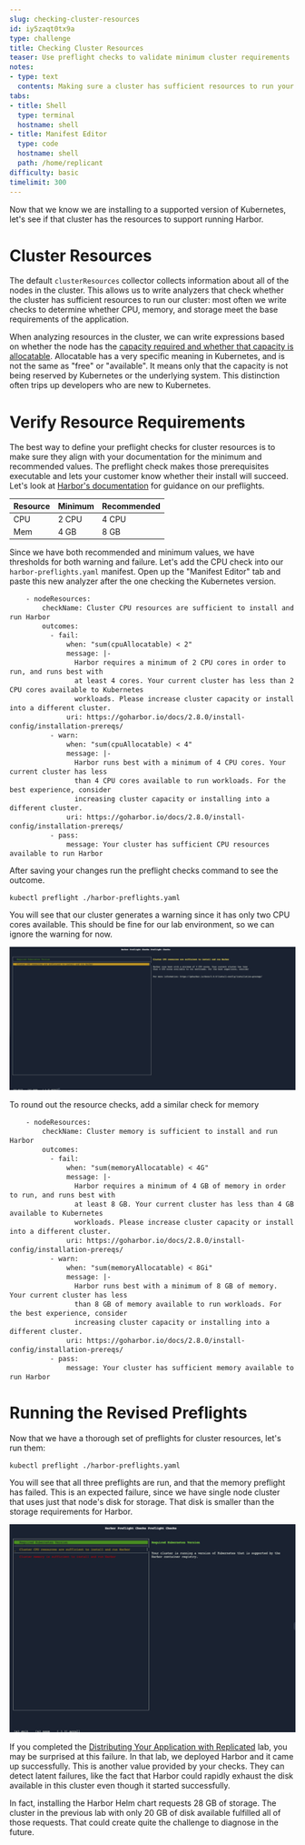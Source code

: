 ```yaml
---
slug: checking-cluster-resources
id: iy5zaqt0tx9a
type: challenge
title: Checking Cluster Resources
teaser: Use preflight checks to validate minimum cluster requirements
notes:
- type: text
  contents: Making sure a cluster has sufficient resources to run your application
tabs:
- title: Shell
  type: terminal
  hostname: shell
- title: Manifest Editor
  type: code
  hostname: shell
  path: /home/replicant
difficulty: basic
timelimit: 300
---
```


Now that we know we are installing to a supported version of
Kubernetes, let's see if that cluster has the resources to
support running Harbor.

Cluster Resources
=================

The default `clusterResources` collector collects information
about all of the nodes in the cluster. This allows us to
write analyzers that check whether the cluster has sufficient
resources to run our cluster: most often we write checks to
determine whether CPU, memory, and storage meet the base
requirements of the application.

When analyzing resources in the cluster, we can write expressions
based on whether the node has the
[capacity required and whether that capacity is allocatable](https://kubernetes.io/docs/concepts/architecture/nodes/#capacity).
Allocatable has a very specific meaning in Kubernetes, and is not
the same as "free" or "available". It means only that the capacity
is not being reserved by Kubernetes or the underlying system. This
distinction often trips up developers who are new to Kubernetes.

Verify Resource Requirements
============================

The best way to define your preflight checks for cluster resources
is to make sure they align with your documentation for the minimum
and recommended values. The preflight check makes those prerequisites
executable and lets your customer know whether their install will
succeed. Let's look at [Harbor's documentation](https://goharbor.io/docs/2.8.0/install-config/installation-prereqs/)
for guidance on our preflights.

<table>
<thead>
<tr>
<th>Resource</th>
<th>Minimum</th>
<th>Recommended</th>
</tr>
</thead>
<tbody>
<tr>
<td>CPU</td>
<td>2 CPU</td>
<td>4 CPU</td>
</tr>
<tr>
<td>Mem</td>
<td>4 GB</td>
<td>8 GB</td>
</tr>
</tbody>
</table>

Since we have both recommended and minimum values, we have thresholds
for both warning and failure. Let's add the CPU check into our
`harbor-preflights.yaml` manifest. Open up the "Manifest Editor" tab
and paste this new analyzer after the one checking the Kubernetes version.

```
    - nodeResources:
        checkName: Cluster CPU resources are sufficient to install and run Harbor
        outcomes:
          - fail:
              when: "sum(cpuAllocatable) < 2"
              message: |-
                Harbor requires a minimum of 2 CPU cores in order to run, and runs best with
                at least 4 cores. Your current cluster has less than 2 CPU cores available to Kubernetes
                workloads. Please increase cluster capacity or install into a different cluster.
              uri: https://goharbor.io/docs/2.8.0/install-config/installation-prereqs/
          - warn:
              when: "sum(cpuAllocatable) < 4"
              message: |-
                Harbor runs best with a minimum of 4 CPU cores. Your current cluster has less
                than 4 CPU cores available to run workloads. For the best experience, consider
                increasing cluster capacity or installing into a different cluster.
              uri: https://goharbor.io/docs/2.8.0/install-config/installation-prereqs/
          - pass:
              message: Your cluster has sufficient CPU resources available to run Harbor
```

After saving your changes run the preflight checks command to see the outcome.

```
kubectl preflight ./harbor-preflights.yaml
```

You will see that our cluster generates a warning since it has only two CPU
cores available. This should be fine for our lab environment, so we can
ignore the warning for now.

![CPU Preflight Warning](../assets/cpu-preflight-warning.png)

To round out the resource checks, add a similar check for memory

```
    - nodeResources:
        checkName: Cluster memory is sufficient to install and run Harbor
        outcomes:
          - fail:
              when: "sum(memoryAllocatable) < 4G"
              message: |-
                Harbor requires a minimum of 4 GB of memory in order to run, and runs best with
                at least 8 GB. Your current cluster has less than 4 GB available to Kubernetes
                workloads. Please increase cluster capacity or install into a different cluster.
              uri: https://goharbor.io/docs/2.8.0/install-config/installation-prereqs/
          - warn:
              when: "sum(memoryAllocatable) < 8Gi"
              message: |-
                Harbor runs best with a minimum of 8 GB of memory. Your current cluster has less
                than 8 GB of memory available to run workloads. For the best experience, consider
                increasing cluster capacity or installing into a different cluster.
              uri: https://goharbor.io/docs/2.8.0/install-config/installation-prereqs/
          - pass:
              message: Your cluster has sufficient memory available to run Harbor
```

Running the Revised Preflights
==============================

Now that we have a thorough set of preflights for cluster resources, let's run
them:

```
kubectl preflight ./harbor-preflights.yaml
```

You will see that all three preflights are run, and that the memory
preflight has failed. This is an expected failure, since we have
single node cluster that uses just that node's disk for storage. That
disk is smaller than the storage requirements for Harbor.

![Failing Storage Preflight](../assets/memory-preflight-failure.png)

If you completed the [Distributing Your Application with Replicated](https://play.instruqt.com/replicated/tracks/distributing-your-application-with-replicated)
lab, you may be surprised at this failure. In that lab, we deployed
Harbor and it came up successfully. This is another value provided by
your checks. They can detect latent failures, like the fact that
Harbor could rapidly exhaust the disk available in this cluster
even though it started successfully.

In fact, installing the Harbor Helm chart requests 28 GB of storage.
The cluster in the previous lab with only 20 GB of disk available
fulfilled all of those requests. That could create quite the challenge
to diagnose in the future.
